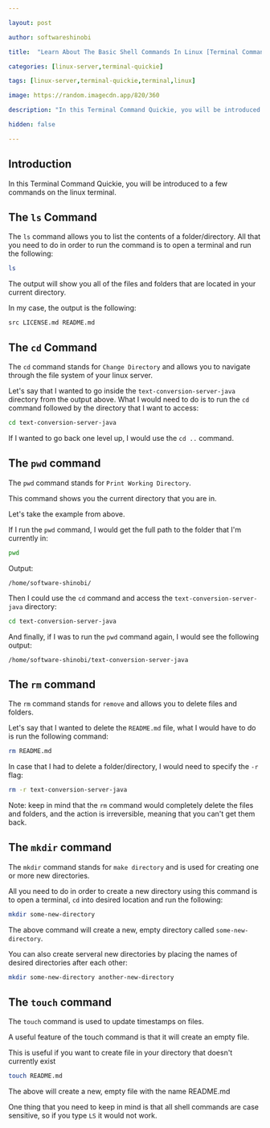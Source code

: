 ```yaml
---

layout: post

author: softwareshinobi

title:  "Learn About The Basic Shell Commands In Linux [Terminal Command Quickie]"

categories: [linux-server,terminal-quickie]

tags: [linux-server,terminal-quickie,terminal,linux]

image: https://random.imagecdn.app/820/360

description: "In this Terminal Command Quickie, you will be introduced to a few commands on the linux terminal."

hidden: false

---
```


## Introduction

In this Terminal Command Quickie, you will be introduced to a few commands on the linux terminal.

## The `ls` Command

The `ls` command allows you to list the contents of a folder/directory. All that you need to do in order to run the command is to open a terminal and run the following:

```bash
ls
```

The output will show you all of the files and folders that are located in your current directory.

In my case, the output is the following:

```
src LICENSE.md README.md
```

## The `cd` Command

The `cd` command stands for `Change Directory` and allows you to navigate through the file system of your linux server.

Let's say that I wanted to go inside the `text-conversion-server-java` directory from the output above. What I would need to do is to run the `cd` command followed by the directory that I want to access:

```bash
cd text-conversion-server-java
```

If I wanted to go back one level up, I would use the `cd ..` command.

## The `pwd` command

The `pwd` command stands for `Print Working Directory`.

This command shows you the current directory that you are in.

Let's take the example from above.

If I run the `pwd` command, I would get the full path to the folder that I'm currently in:

```bash
pwd
```

Output:

```
/home/software-shinobi/
```

Then I could use the `cd` command and access the `text-conversion-server-java` directory:

```bash
cd text-conversion-server-java
```

And finally, if I was to run the `pwd` command again, I would see the following output:

```
/home/software-shinobi/text-conversion-server-java
```

## The `rm` command

The `rm` command stands for `remove` and allows you to delete files and folders.

Let's say that I wanted to delete the `README.md` file, what I would have to do is run the following command:

```bash
rm README.md
```

In case that I had to delete a folder/directory, I would need to specify the `-r` flag:

```bash
rm -r text-conversion-server-java
```

Note: keep in mind that the `rm` command would completely delete the files and folders, and the action is irreversible, meaning that you can't get them back.

## The `mkdir` command

The `mkdir` command stands for `make directory` and is used for creating one or more new directories.

All you need to do in order to create a new directory using this command is to open a terminal, `cd` into desired location and run the following:

```bash
mkdir some-new-directory
```

The above command will create a new, empty directory called `some-new-directory`.

You can also create serveral new directories by placing the names of desired directories after each other:

```bash
mkdir some-new-directory another-new-directory
```

## The `touch` command

The `touch` command is used to update timestamps on files. 

A useful feature of the touch command is that it will create an empty file. 

This is useful if you want to create file in your directory that doesn't currently exist 

```bash
touch README.md
```
The above will create a new, empty file with the name README.md 

One thing that you need to keep in mind is that all shell commands are case sensitive, so if you type `LS` it would not work.
